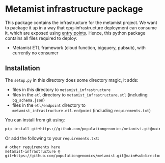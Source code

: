 # Metamist infrastructure package

This package contains the infrastructure for the metamist project.
We want to package it up in a way that cpg-infrastructure deployment can consume it, which are exposed
using [entry points](https://amir.rachum.com/python-entry-points/). Hence, this python package
contains all files required to deploy:

- Metamist ETL framework (cloud function, bigquery, pubsub), with currently no consumer

## Installation

The `setup.py` in this directory does some directory magic, it adds:

- files in this directory to `metamist_infrastructure`
- files in the `etl` directory to `metamist_infrastructure.etl` (including `bq_schema.json`)
- files in the `etl/endpoint` directory to `metamist_infrastructure.etl.endpoint` (including `requirements.txt`)

You can install from git using:

```bash
pip install git+https://github.com/populationgenomics/metamist.git@main#subdirectory=metamist_infrastructure
```

Or add the following to your `requirements.txt`:

```text
# other requirements here
metamist-infrastructure @ git+https://github.com/populationgenomics/metamist.git@main#subdirectory=metamist_infrastructure
```
